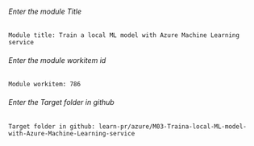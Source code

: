 		
###### Enter the module Title
```
Module title: Train a local ML model with Azure Machine Learning service
```
###### Enter the module workitem id
```
Module workitem: 786
```
###### Enter the Target folder in github
```
Target folder in github: learn-pr/azure/M03-Traina-local-ML-model-with-Azure-Machine-Learning-service
```